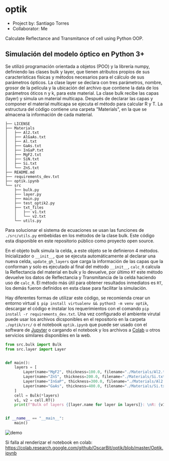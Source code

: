 # optik
* Project by: Santiago Torres 
* Collaborator: Me

Calculate Reflectance and Transmitance of cell using Python OOP.

## Simulación del modelo óptico en Python 3+

Se utilizó programación orientada a objetos (POO) y la librería numpy, definiendo las clases bulk y layer, que tienen atributos propios de sus características físicas y métodos necesarios para el cálculo de sus parámetros ópticos. La clase layer se declara con tres parámetros, nombre, grosor de la película y la ubicación del archivo que contiene la data de los parámetros óticos n y k, para este material. La clase bulk recibe las capas (layer) y simula un material multicapa. Después de declarar las capas y componer el material multicapa se ejecuta el método para calcular R y T.
La estructura del código contiene una carpeta "Materials", en la que se almacena la información de cada material.
```console
├── LICENSE
├── Materials
│   ├── Al2.txt
│   ├── AlGaAs.txt
│   ├── Al.txt
│   ├── GaAs.txt
│   ├── InGaP.txt
│   ├── MgF2.txt
│   ├── SiN.txt
│   ├── Si.txt
│   └── ZnS.txt
├── README.md
├── requirements_dev.txt
├── optik.ipynb
└── src
    ├── bulk.py
    ├── layer.py
    ├── main.py
    ├── test_optik2.py
    ├── txt_files
    │   ├── v1.txt
    │   └── v2.txt
    └── utils.py
```
Para solucionar el sistema de ecuaciones se usan las funciones de `./src/utils.py` embebidas en los métodos de la clase bulk. Este código esta disponible en este repositorio público como proyecto open source.

En el objeto bulk simula la celda, a este objeto se le definieron 4 métodos. Inicializador o `__init__`, que se ejecuta automáticamente al declarar una nueva celda, `update_gh_layers` que carga la información de las capas que la conforman y solo es ejecutado al final del método `__init__`, `calc_R` calcula la Reflectancia del material en bulk y lo devuelve, por último `RT` este método devuelve los datos de Reflectancia y Transmitancia de la celda haciendo uso de `calc_R`. El método más útil para obtener resultados inmediatos es `RT`, los demás fueron definidos en esta clase para facilitar la simulación.

Hay diferentes formas de utilizar este código, se recomienda crear un entorno virtual `$ pip install virtualenv && python3 -m venv optik`, descargar el código e instalar los requerimientos con el comando `pip install -r requirements_dev.txt`. Una vez configurado el ambiente virutal puede usar los archivos dicsponibles en el repositorio en la carpeta `./optik/src/` o el notebook `optik.ipynb` que puede ser usado con el software de [Jupyter](https://jupyter.org/) o cargando el notebook y los archivos a [Colab](https://colab.research.google.com/) u otros servicios similares disponibles en la web.

```python
from src.bulk import Bulk
from src.layer import Layer


def main():
    layers = [
        Layer(name="MgF2", thickness=100.0, filename="./Materials/Al2.txt"),
        Layer(name="ZnS", thickness=200.0, filename="./Materials/Si.txt"),
        Layer(name="InGaP", thickness=300.0, filename="./Materials/Al2.txt"),
        Layer(name="GaAs", thickness=400.0, filename="./Materials/Si.txt"),
    ]
    cell = Bulk(*layers)
    v1, v2 = cell.RT()
    print(f"Bulk of layers {[layer.name for layer in layers]}: \nR: {v1}\nT: {v2}")


if __name__ == "__main__":
    main()
```
![demo](demo.gif)

Si falla al renderizar el notebook en colab: https://colab.research.google.com/github/OscarBit/optik/blob/master/Optik.ipynb
